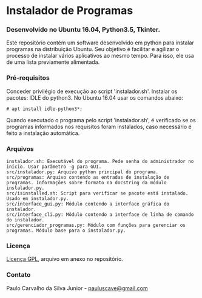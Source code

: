 # Instalador de Programas
### Desenvolvido no Ubuntu 16.04, Python3.5, Tkinter.

Este repositório contém um software desenvolvido em python para instalar programas na distribuição Ubuntu. Seu objetivo é facilitar e agilizar o processo de instalar vários aplicativos ao mesmo tempo. Para isso, ele usa de uma lista previamente alimentada.

### Pré-requisitos
Conceder privilégio de execução ao script 'instalador.sh'.
Instalar os pacotes: IDLE do python3.
No Ubuntu 16.04 usar os comandos abaixo:
```
# apt install idle-python3*;
```
Quando executado o programa pelo script 'instalador.sh', é verificado se os programas informados nos requisitos foram instalados, caso necessário é feito a instalação automática.

### Arquivos

```
instalador.sh: Executável do programa. Pede senha do administrador no início. Usar parâmetro -g para GUI.
src/instalador.py: Arquivo python principal do programa.
src/programas: Arquivo contendo as entradas de instalação de programas. Informações sobre formato na docstring da módulo instalador.py.
src/isinstalled.sh: Script para verificar se pacote está instalado. Usado em instalador.py.
src/interface_gui.py: Módulo contendo a interface gráfica do instalador.
src/interface_cli.py: Módulo contendo a interface de linha de comando do instalador.
src/gerenciador_programas.py: Módulo com funções para gerenciar os programas. Módulo base para o instalador.py.
```

### Licença

[Licença GPL](https://github.com/paulocsilvajr/instalador-programas/blob/master/license_gpl.txt), arquivo em anexo no repositório.

### Contato

Paulo Carvalho da Silva Junior - pauluscave@gmail.com
